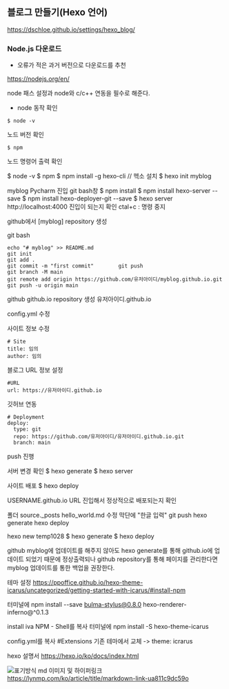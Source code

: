 ## 블로그 만들기(Hexo 언어)

https://dschloe.github.io/settings/hexo_blog/

### Node.js 다운로드
- 오류가 적은 과거 버전으로 다운로드를 추천

https://nodejs.org/en/

node 패스 설정과 node와 c/c++ 연동을 필수로 해준다.

- node 동작 확인
```
$ node -v
```
노드 버전 확인

```
$ npm
```
노드 명령어 출력 확인




$ node -v
$ npm
$ npm install -g hexo-cli	// 헥소 설치
$ hexo init myblog

myblog Pycharm 진입 git bash창
$ npm install
$ npm install hexo-server --save
$ npm install hexo-deployer-git --save
$ hexo server
http://localhost:4000 진입이 되는지 확인
ctal+c : 명령 중지

github에서 [myblog] repository 생성

git bash
```
echo "# myblog" >> README.md
git init
git add .
git commit -m "first commit"		git push
git branch -M main
git remote add origin https://github.com/유저아이디/myblog.github.io.git
git push -u origin main
```


github github.io repository 생성
유저아이디.github.io



config.yml 수정

사이트 정보 수정
```
# Site
title: 임의
author: 임의
```

블로그 URL 정보 설정
```
#URL
url: https://유저아이디.github.io
```

깃허브 연동
```
# Deployment
deploy:
  type: git
  repo: https://github.com/유저아이디/유저아이디.github.io.git
  branch: main
```
push 진행



서버 변경 확인
$ hexo generate
$ hexo server

사이트 배포
$ hexo deploy

USERNAME.github.io URL 진입해서 정상적으로 배포되는지 확인



폴더 source._posts
hello_world.md 수정
막단에 "한글 입력"
git push
hexo generate
hexo deploy

hexo new temp1028
$ hexo generate
$ hexo deploy

github myblog에 업데이트를 해주지 않아도 hexo generate를 통해 github.io에 업데이트 되었기 때문에 정상출력되나 github repository를 통해 페이지를 관리한다면 myblog 업데이트를 통한 백업을 권장한다.




테마 설정
https://ppoffice.github.io/hexo-theme-icarus/uncategorized/getting-started-with-icarus/#install-npm


터미널에
npm install --save bulma-stylus@0.8.0 hexo-renderer-inferno@^0.1.3

install iva NPM - Shell를 복사
터미널에
npm install -S hexo-theme-icarus

config.yml를 복사
#Extensions 기존 테마에서 교체
-> theme: icrarus




hexo 설명서
https://hexo.io/ko/docs/index.html


![표기방식](URL)
md 이미지 및 하이퍼링크 
https://lynmp.com/ko/article/title/markdown-link-ua811c9dc59o
